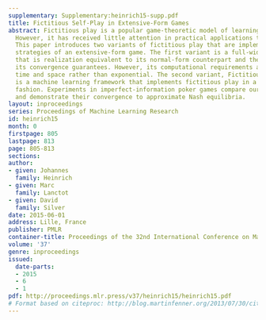 ```yaml
---
supplementary: Supplementary:heinrich15-supp.pdf
title: Fictitious Self-Play in Extensive-Form Games
abstract: Fictitious play is a popular game-theoretic model of learning in games.
  However, it has received little attention in practical applications to large problems.
  This paper introduces two variants of fictitious play that are implemented in behavioural
  strategies of an extensive-form game. The first variant is a full-width process
  that is realization equivalent to its normal-form counterpart and therefore inherits
  its convergence guarantees. However, its computational requirements are linear in
  time and space rather than exponential. The second variant, Fictitious Self-Play,
  is a machine learning framework that implements fictitious play in a sample-based
  fashion. Experiments in imperfect-information poker games compare our approaches
  and demonstrate their convergence to approximate Nash equilibria.
layout: inproceedings
series: Proceedings of Machine Learning Research
id: heinrich15
month: 0
firstpage: 805
lastpage: 813
page: 805-813
sections: 
author:
- given: Johannes
  family: Heinrich
- given: Marc
  family: Lanctot
- given: David
  family: Silver
date: 2015-06-01
address: Lille, France
publisher: PMLR
container-title: Proceedings of the 32nd International Conference on Machine Learning
volume: '37'
genre: inproceedings
issued:
  date-parts:
  - 2015
  - 6
  - 1
pdf: http://proceedings.mlr.press/v37/heinrich15/heinrich15.pdf
# Format based on citeproc: http://blog.martinfenner.org/2013/07/30/citeproc-yaml-for-bibliographies/
---
```

